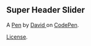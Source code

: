Super Header Slider
-------------------


A [Pen](https://codepen.io/davdadev/pen/vYMwMbo) by [David ](https://codepen.io/davdadev) on [CodePen](https://codepen.io).

[License](https://codepen.io/license/pen/vYMwMbo).